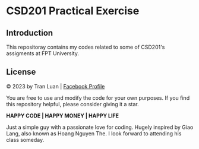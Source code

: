 # CSD201 Practical Exercise

## Introduction

This repositoray contains my codes related to some of CSD201's assigments at FPT University. 

## **License**
© 2023 by Tran Luan | [Facebook Profile](https://www.facebook.com/ngockinhluan.tran)

You are free to use and modify the code for your own purposes. If you find this repository helpful, please consider giving it a star.

**HAPPY CODE | HAPPY MONEY | HAPPY LIFE**

Just a simple guy with a passionate love for coding. Hugely inspired by Giao Lang, also known as Hoang Nguyen The. I look forward to attending his class someday. 


